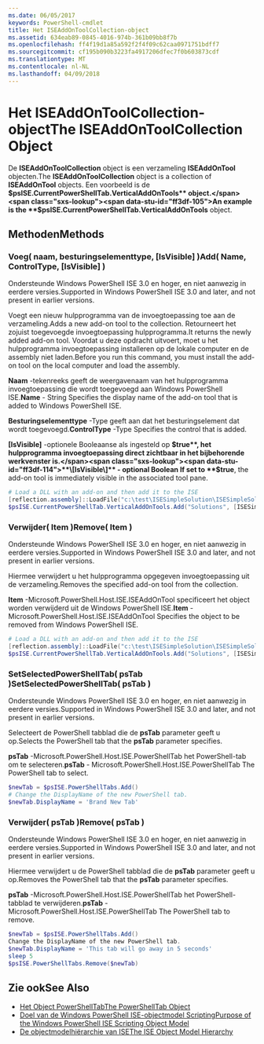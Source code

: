```yaml
---
ms.date: 06/05/2017
keywords: PowerShell-cmdlet
title: Het ISEAddOnToolCollection-object
ms.assetid: 634eab89-0845-4016-974b-361b09bb8f7b
ms.openlocfilehash: ff4f19d1a85a592f2f4f09c62caa0971751bdff7
ms.sourcegitcommit: cf195b090b3223fa4917206dfec7f0b603873cdf
ms.translationtype: MT
ms.contentlocale: nl-NL
ms.lasthandoff: 04/09/2018
---
```

# <a name="the-iseaddontoolcollection-object"></a><span data-ttu-id="ff3df-103">Het ISEAddOnToolCollection-object</span><span class="sxs-lookup"><span data-stu-id="ff3df-103">The ISEAddOnToolCollection Object</span></span>

<span data-ttu-id="ff3df-104">De **ISEAddOnToolCollection** object is een verzameling **ISEAddOnTool** objecten.</span><span class="sxs-lookup"><span data-stu-id="ff3df-104">The **ISEAddOnToolCollection** object is a collection of **ISEAddOnTool** objects.</span></span> <span data-ttu-id="ff3df-105">Een voorbeeld is de **$psISE.CurrentPowerShellTab.VerticalAddOnTools** object.</span><span class="sxs-lookup"><span data-stu-id="ff3df-105">An example is the **$psISE.CurrentPowerShellTab.VerticalAddOnTools** object.</span></span>

## <a name="methods"></a><span data-ttu-id="ff3df-106">Methoden</span><span class="sxs-lookup"><span data-stu-id="ff3df-106">Methods</span></span>

### <a name="add-name-controltype-isvisible-"></a><span data-ttu-id="ff3df-107">Voeg\( naam, besturingselementtype, \[IsVisible\] \)</span><span class="sxs-lookup"><span data-stu-id="ff3df-107">Add\( Name, ControlType, \[IsVisible\] \)</span></span>

<span data-ttu-id="ff3df-108">Ondersteunde Windows PowerShell ISE 3.0 en hoger, en niet aanwezig in eerdere versies.</span><span class="sxs-lookup"><span data-stu-id="ff3df-108">Supported in Windows PowerShell ISE 3.0 and later, and not present in earlier versions.</span></span>

<span data-ttu-id="ff3df-109">Voegt een nieuw hulpprogramma van de invoegtoepassing toe aan de verzameling.</span><span class="sxs-lookup"><span data-stu-id="ff3df-109">Adds a new add-on tool to the collection.</span></span> <span data-ttu-id="ff3df-110">Retourneert het zojuist toegevoegde invoegtoepassing hulpprogramma.</span><span class="sxs-lookup"><span data-stu-id="ff3df-110">It returns the newly added add-on tool.</span></span> <span data-ttu-id="ff3df-111">Voordat u deze opdracht uitvoert, moet u het hulpprogramma invoegtoepassing installeren op de lokale computer en de assembly niet laden.</span><span class="sxs-lookup"><span data-stu-id="ff3df-111">Before you run this command, you must install the add-on tool on the local computer and load the assembly.</span></span>

<span data-ttu-id="ff3df-112">**Naam** -tekenreeks geeft de weergavenaam van het hulpprogramma invoegtoepassing die wordt toegevoegd aan Windows PowerShell ISE.</span><span class="sxs-lookup"><span data-stu-id="ff3df-112">**Name** - String Specifies the display name of the add-on tool that is added to Windows PowerShell ISE.</span></span>

<span data-ttu-id="ff3df-113">**Besturingselementtype** -Type geeft aan dat het besturingselement dat wordt toegevoegd.</span><span class="sxs-lookup"><span data-stu-id="ff3df-113">**ControlType** -Type Specifies the control that is added.</span></span>

<span data-ttu-id="ff3df-114">**\[IsVisible\]**  -optionele Booleaanse als ingesteld op **$true**, het hulpprogramma invoegtoepassing direct zichtbaar in het bijbehorende werkvenster is.</span><span class="sxs-lookup"><span data-stu-id="ff3df-114">**\[IsVisible\]** - optional Boolean If set to **$true**, the add-on tool is immediately visible in the associated tool pane.</span></span>

```powershell
# Load a DLL with an add-on and then add it to the ISE
[reflection.assembly]::LoadFile("c:\test\ISESimpleSolution\ISESimpleSolution.dll")
$psISE.CurrentPowerShellTab.VerticalAddOnTools.Add("Solutions", [ISESimpleSolution.Solution], $true)
```

### <a name="remove-item-"></a><span data-ttu-id="ff3df-115">Verwijder\( Item \)</span><span class="sxs-lookup"><span data-stu-id="ff3df-115">Remove\( Item \)</span></span>

<span data-ttu-id="ff3df-116">Ondersteunde Windows PowerShell ISE 3.0 en hoger, en niet aanwezig in eerdere versies.</span><span class="sxs-lookup"><span data-stu-id="ff3df-116">Supported in Windows PowerShell ISE 3.0 and later, and not present in earlier versions.</span></span>

<span data-ttu-id="ff3df-117">Hiermee verwijdert u het hulpprogramma opgegeven invoegtoepassing uit de verzameling.</span><span class="sxs-lookup"><span data-stu-id="ff3df-117">Removes the specified add-on tool from the collection.</span></span>

<span data-ttu-id="ff3df-118">**Item** -Microsoft.PowerShell.Host.ISE.ISEAddOnTool specificeert het object worden verwijderd uit de Windows PowerShell ISE.</span><span class="sxs-lookup"><span data-stu-id="ff3df-118">**Item** - Microsoft.PowerShell.Host.ISE.ISEAddOnTool Specifies the object to be removed from Windows PowerShell ISE.</span></span>

```powershell
# Load a DLL with an add-on and then add it to the ISE
[reflection.assembly]::LoadFile("c:\test\ISESimpleSolution\ISESimpleSolution.dll")
$psISE.CurrentPowerShellTab.VerticalAddOnTools.Add("Solutions", [ISESimpleSolution.Solution], $true)
```

### <a name="setselectedpowershelltab-pstab-"></a><span data-ttu-id="ff3df-119">SetSelectedPowerShellTab\( psTab \)</span><span class="sxs-lookup"><span data-stu-id="ff3df-119">SetSelectedPowerShellTab\( psTab \)</span></span>

<span data-ttu-id="ff3df-120">Ondersteunde Windows PowerShell ISE 3.0 en hoger, en niet aanwezig in eerdere versies.</span><span class="sxs-lookup"><span data-stu-id="ff3df-120">Supported in Windows PowerShell ISE 3.0 and later, and not present in earlier versions.</span></span>

<span data-ttu-id="ff3df-121">Selecteert de PowerShell tabblad die de **psTab** parameter geeft u op.</span><span class="sxs-lookup"><span data-stu-id="ff3df-121">Selects the PowerShell tab that the **psTab** parameter specifies.</span></span>

<span data-ttu-id="ff3df-122">**psTab** -Microsoft.PowerShell.Host.ISE.PowerShellTab het PowerShell-tab om te selecteren.</span><span class="sxs-lookup"><span data-stu-id="ff3df-122">**psTab** - Microsoft.PowerShell.Host.ISE.PowerShellTab The PowerShell tab to select.</span></span>

```powershell
$newTab = $psISE.PowerShellTabs.Add()
# Change the DisplayName of the new PowerShell tab.
$newTab.DisplayName = 'Brand New Tab'
```

### <a name="remove-pstab-"></a><span data-ttu-id="ff3df-123">Verwijder\( psTab \)</span><span class="sxs-lookup"><span data-stu-id="ff3df-123">Remove\( psTab \)</span></span>

<span data-ttu-id="ff3df-124">Ondersteunde Windows PowerShell ISE 3.0 en hoger, en niet aanwezig in eerdere versies.</span><span class="sxs-lookup"><span data-stu-id="ff3df-124">Supported in Windows PowerShell ISE 3.0 and later, and not present in earlier versions.</span></span>

<span data-ttu-id="ff3df-125">Hiermee verwijdert u de PowerShell tabblad die de **psTab** parameter geeft u op.</span><span class="sxs-lookup"><span data-stu-id="ff3df-125">Removes the PowerShell tab that the **psTab** parameter specifies.</span></span>

<span data-ttu-id="ff3df-126">**psTab** -Microsoft.PowerShell.Host.ISE.PowerShellTab het PowerShell-tabblad te verwijderen.</span><span class="sxs-lookup"><span data-stu-id="ff3df-126">**psTab** - Microsoft.PowerShell.Host.ISE.PowerShellTab The PowerShell tab to remove.</span></span>

```powershell
$newTab = $psISE.PowerShellTabs.Add()
Change the DisplayName of the new PowerShell tab.
$newTab.DisplayName = 'This tab will go away in 5 seconds'
sleep 5
$psISE.PowerShellTabs.Remove($newTab)
```

## <a name="see-also"></a><span data-ttu-id="ff3df-127">Zie ook</span><span class="sxs-lookup"><span data-stu-id="ff3df-127">See Also</span></span>

- [<span data-ttu-id="ff3df-128">Het Object PowerShellTab</span><span class="sxs-lookup"><span data-stu-id="ff3df-128">The PowerShellTab Object</span></span>](The-PowerShellTab-Object.md)
- [<span data-ttu-id="ff3df-129">Doel van de Windows PowerShell ISE-objectmodel Scripting</span><span class="sxs-lookup"><span data-stu-id="ff3df-129">Purpose of the Windows PowerShell ISE Scripting Object Model</span></span>](Purpose-of-the-Windows-PowerShell-ISE-Scripting-Object-Model.md)
- [<span data-ttu-id="ff3df-130">De objectmodelhiërarchie van ISE</span><span class="sxs-lookup"><span data-stu-id="ff3df-130">The ISE Object Model Hierarchy</span></span>](The-ISE-Object-Model-Hierarchy.md)